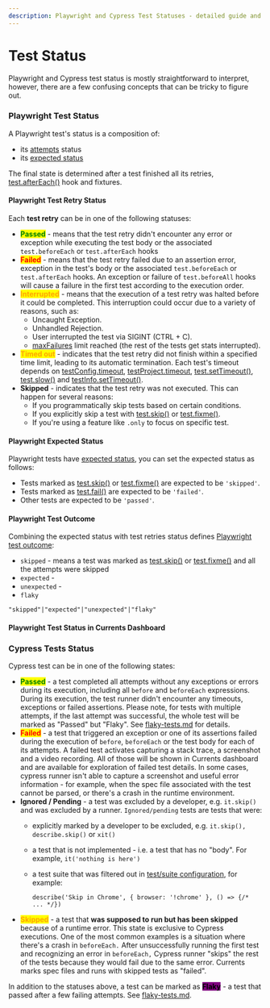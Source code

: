 ```yaml
---
description: Playwright and Cypress Test Statuses - detailed guide and explanation
---
```


# Test Status

Playwright and Cypress test status is mostly straightforward to interpret, however, there are a few confusing concepts that can be tricky to figure out.

### Playwright Test Status

A Playwright test's status is a composition of:

* its [attempts](https://playwright.dev/docs/test-retries#retries) status
* its [expected status](https://playwright.dev/docs/api/class-testcase#test-case-expected-status)

The final state is determined after a test finished all its retries, [test.afterEach()](https://playwright.dev/docs/api/class-test#test-after-each-1) hook and fixtures.&#x20;

#### Playwright Test Retry Status

Each **test retry** can be in one of the following statuses:

* <mark style="color:green;">**Passed**</mark> - means that the test retry didn't encounter any error or exception while executing the test body or the associated `test.beforeEach` or `test.afterEach` hooks
* <mark style="color:red;">**Failed**</mark> - means that the test retry failed due to an assertion error, exception in the test's body or the associated `test.beforeEach` or `test.afterEach` hooks. An exception or failure of  `test.beforeAll` hooks will cause a failure in the first test according to the execution order.
* <mark style="color:orange;">**Interrupted**</mark> - means that the execution of a test retry was halted before it could be completed. This interruption could occur due to a variety of reasons, such as:
  * Uncaught Exception.
  * Unhandled Rejection.
  * User interrupted the test via SIGINT (CTRL + C).
  * [maxFailures](https://playwright.dev/docs/api/class-testconfig#test-config-max-failures) limit reached (the rest of the tests get stats interrupted).
* <mark style="color:orange;">**Timed out**</mark> - indicates that the test retry did not finish within a specified time limit, leading to its automatic termination. Each test's timeout depends on [testConfig.timeout](https://playwright.dev/docs/api/class-testconfig#test-config-timeout), [testProject.timeout](https://playwright.dev/docs/api/class-testproject#test-project-timeout), [test.setTimeout()](https://playwright.dev/docs/api/class-test#test-set-timeout), [test.slow()](https://playwright.dev/docs/api/class-test#test-slow-1) and [testInfo.setTimeout()](https://playwright.dev/docs/api/class-testinfo#test-info-set-timeout).
* **Skipped** - indicates that the test retry was not executed. This can happen for several reasons:
  * If you programmatically skip tests based on certain conditions.
  * If you explicitly skip a test with [test.skip()](https://playwright.dev/docs/api/class-test#test-skip-1) or [test.fixme()](https://playwright.dev/docs/api/class-test#test-fixme-1).
  * If you're using a feature like `.only` to focus on specific test.

#### Playwright Expected Status

Playwright tests have [expected status](https://playwright.dev/docs/api/class-testcase#test-case-expected-status), you can set the expected status as follows:

* Tests marked as [test.skip()](https://playwright.dev/docs/api/class-test#test-skip-1) or [test.fixme()](https://playwright.dev/docs/api/class-test#test-fixme-1) are expected to be `'skipped'`.
* Tests marked as [test.fail()](https://playwright.dev/docs/api/class-test#test-fail-1) are expected to be `'failed'`.
* Other tests are expected to be `'passed'`.

#### Playwright Test Outcome

Combining the expected status with test retries status defines [Playwright test outcome](https://playwright.dev/docs/api/class-testcase#test-case-outcome):

* `skipped` - means a test was marked as [test.skip()](https://playwright.dev/docs/api/class-test#test-skip-1) or [test.fixme()](https://playwright.dev/docs/api/class-test#test-fixme-1) and all the attempts were skipped
* `expected` -&#x20;
* `unexpected` -&#x20;
* `flaky`

`"skipped"|"expected"|"unexpected"|"flaky"`

#### Playwright Test Status in Currents Dashboard



### Cypress Tests Status

Cypress test can be in one of the following states:

* <mark style="color:green;">**Passed**</mark> - a test completed all attempts without any exceptions or errors during its execution, including all `before` and `beforeEach` expressions. During its execution, the test runner didn't encounter any timeouts, exceptions or failed assertions. Please note, for tests with multiple attempts, if the last attempt was successful, the whole test will be marked as "Passed" but "Flaky". See [flaky-tests.md](flaky-tests.md "mention") for details.&#x20;
* <mark style="color:red;">**Failed**</mark> - a test that triggered an exception or one of its assertions failed during the execution of `before`, `beforeEach` or the test body for each of its attempts. A failed test activates capturing a stack trace, a screenshot and a video recording. All of those will be shown in Currents dashboard and are available for exploration of failed test details. In some cases, cypress runner isn't able to capture a screenshot and useful error information - for example, when the spec file associated with the test cannot be parsed, or there's a crash in the runtime environment.&#x20;
* **Ignored / Pending** - a test was excluded by a developer, e.g. `it.skip()` and was excluded by a runner. `Ignored/pending` tests are tests that were:
  * explicitly marked by a developer to be excluded, e.g. `it.skip(),` `describe.skip()` or `xit()`
  * a test that is not implemented - i.e. a test that has no "body". For example, `it('nothing is here')`
  *   a test suite that was filtered out in [test/suite configuration](https://docs.cypress.io/guides/core-concepts/writing-and-organizing-tests#Test-Configuration), for example:&#x20;

      `describe('Skip in Chrome', { browser: '!chrome' }, () => {/* ... */})`
* <mark style="color:orange;">**Skipped**</mark> - a test that **was supposed to run but has been skipped** because of a runtime error. This state is exclusive to Cypress executions. One of the most common examples is a situation where there's a crash in `beforeEach.` After unsuccessfully running the first test and recognizing an error in `beforeEach,` Cypress runner "skips" the rest of the tests because they would fail due to the same error. Currents marks spec files and runs with skipped tests as "failed".

In addition to the statuses above, a test can be marked as <mark style="background-color:purple;">**Flaky**</mark> - a test that passed after a few failing attempts. See [flaky-tests.md](flaky-tests.md "mention").
